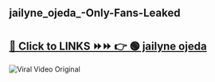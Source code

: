 
 ## jailyne_ojeda_-Only-Fans-Leaked

# <h2><a href="https://clipsfans.com/jailyne_ojeda_&ref=git">🔗 Click to LINKS ⏩⏩ 👉 🟢 jailyne ojeda  </a></h2>

<a href="https://clipsfans.com/jailyne_ojeda_&ref=git" rel="nofollow" data-target="animated-image.originalLink"><img src="https://i.ibb.co.com/xMMVF88/686577567.gif" alt="Viral Video Original" style="max-width: 100%; display: inline-block;" data-target="animated-image.originalImage"></a>
